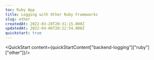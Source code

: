 ```yaml
---
toc: Ruby App
title: Logging with Other Ruby Frameworks
slug: other
createdAt: 2022-03-28T20:31:15.000Z
updatedAt: 2022-04-06T20:22:54.000Z
quickstart: true
---
```


<QuickStart content={quickStartContent["backend-logging"]["ruby"]["other"]}/>
